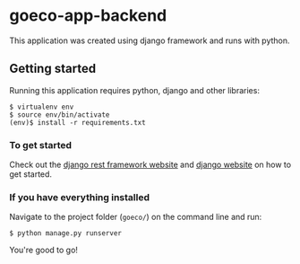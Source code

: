 # goeco-app-backend
This application was created using django framework and runs with python.

## Getting started

Running this application requires python, django and other libraries:

    $ virtualenv env
    $ source env/bin/activate
    (env)$ install -r requirements.txt

### To get started

Check out the [django rest framework website](http://www.django-rest-framework.org/) and [django website](https://www.djangoproject.com/start/) on how to get started.

### If you have everything installed

Navigate to the project folder (`goeco/`) on the command line and run:

    $ python manage.py runserver

You're good to go!
